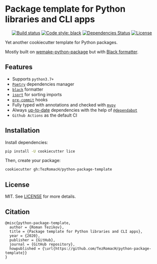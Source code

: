 # Package template for Python libraries and CLI apps

<div align="center">

[![Build status](https://github.com/TezRomacH/python-package-template/workflows/build/badge.svg?branch=master&event=push)](https://github.com/TezRomacH/python-package-template/actions?query=workflow%3Abuild)
[![Code style: black](https://img.shields.io/badge/code%20style-black-000000.svg)](https://github.com/psf/black)
[![Dependencies Status](https://img.shields.io/badge/dependencies-up%20to%20date-brightgreen.svg)](https://github.com/TezRomacH/python-package-template/pulls?utf8=%E2%9C%93&q=is%3Apr%20author%3Aapp%2Fdependabot)
[![License](https://img.shields.io/github/license/TezRomacH/python-package-template)](https://github.com/TezRomacH/python-package-template/blob/master/LICENCE)
</div>

Yet another cookiecutter template for Python packages.

Mostly built on [wemake-python-package](https://github.com/wemake-services/wemake-python-package) but with [Black formatter](https://github.com/psf/black).

## Features

- Supports `python3.7+`
- [`Poetry`](https://github.com/python-poetry/poetry) dependencies manager
- [`black`](https://github.com/psf/black) formatter
- [`isort`](https://github.com/timothycrosley/isort) for sorting imports
- [`pre-commit`](https://pre-commit.com/) hooks
- Fully typed with annotations and checked with [`mypy`](https://mypy.readthedocs.io)
- Always [up-to-date](https://github.com/TezRomacH/python-package-template/pulls?utf8=%E2%9C%93&q=is%3Apr%20author%3Aapp%2Fdependabot) dependencies with the help of [`@dependabot`](https://dependabot.com/)
- `Github Actions` as the default CI

## Installation

Install dependencies:

```bash
pip install -U cookiecutter lice
```

Then, create your package:

```bash
cookiecutter gh:TezRomacH/python-package-template
```

## License

MIT. See [LICENSE](https://github.com/TezRomacH/python-package-template/blob/master/LICENCE) for more details.

## Citation

```
@misc{python-package-template,
  author = {Roman Tezikov},
  title = {Package template for Python libraries and CLI apps},
  year = {2020},
  publisher = {GitHub},
  journal = {GitHub repository},
  howpublished = {\url{https://github.com/TezRomacH/python-package-template}}
}
```
